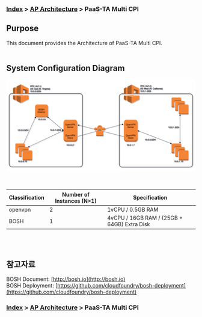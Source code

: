 ### [Index](https://github.com/PaaS-TA/Guide-eng/blob/master/README.md) > [AP Architecture](../README.md) > PaaS-TA Multi CPI

## Purpose
This document provides the Architecture of PaaS-TA Multi CPI.
<br><br>

## System Configuration Diagram



![PaaS-TA Multi CPI Architecture](image/ap_architecture_multi_cpi.png)

<br>

| Classification | Number of Instances (N>1)| Specification |
|-------|----|-----|
| openvpn | 2 | 1vCPU / 0.5GB RAM |
| BOSH | 1 | 4vCPU / 16GB RAM / (25GB + 64GB) Extra Disk |

<br><br>

## 참고자료
BOSH Document: [http://bosh.io](http://bosh.io)  
BOSH Deployment: [https://github.com/cloudfoundry/bosh-deployment](https://github.com/cloudfoundry/bosh-deployment)  

### [Index](https://github.com/PaaS-TA/Guide-eng/blob/master/README.md) > [AP Architecture](../README.md) > PaaS-TA Multi CPI
